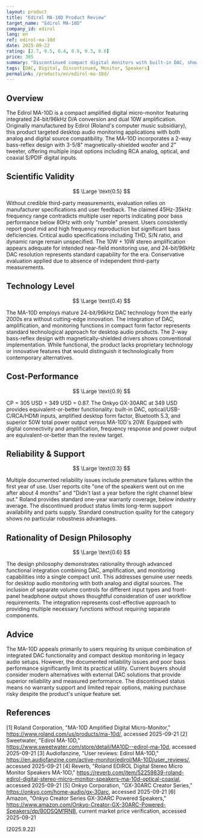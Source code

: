 ```yaml
---
layout: product
title: "Edirol MA-10D Product Review"
target_name: "Edirol MA-10D"
company_id: edirol
lang: en
ref: edirol-ma-10d
date: 2025-09-22
rating: [2.7, 0.5, 0.4, 0.9, 0.3, 0.6]
price: 305
summary: "Discontinued compact digital monitors with built-in DAC, showing poor reliability and bass performance issues despite unique feature integration"
tags: [DAC, Digital, Discontinued, Monitor, Speakers]
permalink: /products/en/edirol-ma-10d/
---
```

## Overview

The Edirol MA-10D is a compact amplified digital micro-monitor featuring integrated 24-bit/96kHz D/A conversion and dual 10W amplification. Originally manufactured by Edirol (Roland's computer music subsidiary), this product targeted desktop audio monitoring applications with both analog and digital source compatibility. The MA-10D incorporates a 2-way bass-reflex design with 3-5/8" magnetically-shielded woofer and 2" tweeter, offering multiple input options including RCA analog, optical, and coaxial S/PDIF digital inputs.

## Scientific Validity

$$ \Large \text{0.5} $$

Without credible third-party measurements, evaluation relies on manufacturer specifications and user feedback. The claimed 45Hz-35kHz frequency range contradicts multiple user reports indicating poor bass performance below 80Hz with only "rumble" present. Users consistently report good mid and high frequency reproduction but significant bass deficiencies. Critical audio specifications including THD, S/N ratio, and dynamic range remain unspecified. The 10W + 10W stereo amplification appears adequate for intended near-field monitoring use, and 24-bit/96kHz DAC resolution represents standard capability for the era. Conservative evaluation applied due to absence of independent third-party measurements.

## Technology Level

$$ \Large \text{0.4} $$

The MA-10D employs mature 24-bit/96kHz DAC technology from the early 2000s era without cutting-edge innovation. The integration of DAC, amplification, and monitoring functions in compact form factor represents standard technological approach for desktop audio products. The 2-way bass-reflex design with magnetically-shielded drivers shows conventional implementation. While functional, the product lacks proprietary technology or innovative features that would distinguish it technologically from contemporary alternatives.

## Cost-Performance

$$ \Large \text{0.9} $$

CP = 305 USD ÷ 349 USD = 0.87. The Onkyo GX-30ARC at 349 USD provides equivalent-or-better functionality: built-in DAC, optical/USB-C/RCA/HDMI inputs, amplified desktop form factor, Bluetooth 5.3, and superior 50W total power output versus MA-10D's 20W. Equipped with digital connectivity and amplification, frequency response and power output are equivalent-or-better than the review target.

## Reliability & Support

$$ \Large \text{0.3} $$

Multiple documented reliability issues include premature failures within the first year of use. User reports cite "one of the speakers went out on me after about 4 months" and "Didn't last a year before the right channel blew out." Roland provides standard one-year warranty coverage, below industry average. The discontinued product status limits long-term support availability and parts supply. Standard construction quality for the category shows no particular robustness advantages.

## Rationality of Design Philosophy

$$ \Large \text{0.6} $$

The design philosophy demonstrates rationality through advanced functional integration combining DAC, amplification, and monitoring capabilities into a single compact unit. This addresses genuine user needs for desktop audio monitoring with both analog and digital sources. The inclusion of separate volume controls for different input types and front-panel headphone output shows thoughtful consideration of user workflow requirements. The integration represents cost-effective approach to providing multiple necessary functions without requiring separate components.

## Advice

The MA-10D appeals primarily to users requiring its unique combination of integrated DAC functionality and compact desktop monitoring in legacy audio setups. However, the documented reliability issues and poor bass performance significantly limit its practical utility. Current buyers should consider modern alternatives with external DAC solutions that provide superior reliability and measured performance. The discontinued status means no warranty support and limited repair options, making purchase risky despite the product's unique feature set.

## References

[1] Roland Corporation, "MA-10D Amplified Digital Micro-Monitor," https://www.roland.com/us/products/ma-10d/, accessed 2025-09-21
[2] Sweetwater, "Edirol MA-10D," https://www.sweetwater.com/store/detail/MA10D--edirol-ma-10d, accessed 2025-09-21
[3] Audiofanzine, "User reviews: Edirol MA-10D," https://en.audiofanzine.com/active-monitor/edirol/MA-10D/user_reviews/, accessed 2025-09-21
[4] Reverb, "Roland EDIROL Digital Stereo Micro Monitor Speakers MA-10D," https://reverb.com/item/52259839-roland-edirol-digital-stereo-micro-monitor-speakers-ma-10d-optical-coaxial, accessed 2025-09-21
[5] Onkyo Corporation, "GX-30ARC Creator Series," https://onkyo.com/home-audio/gx-30arc, accessed 2025-09-21
[6] Amazon, "Onkyo Creator Series GX-30ARC Powered Speakers," https://www.amazon.com/Onkyo-Creator-GX-30ARC-Powered-Speakers/dp/B0DSQM1RNB, current market price verification, accessed 2025-09-21

(2025.9.22)